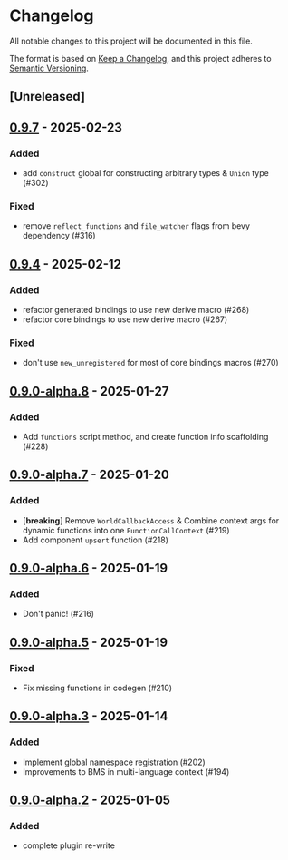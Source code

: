 # Changelog

All notable changes to this project will be documented in this file.

The format is based on [Keep a Changelog](https://keepachangelog.com/en/1.0.0/),
and this project adheres to [Semantic Versioning](https://semver.org/spec/v2.0.0.html).

## [Unreleased]

## [0.9.7](https://github.com/makspll/bevy_mod_scripting/compare/bevy_mod_scripting_functions-v0.9.6...bevy_mod_scripting_functions-v0.9.7) - 2025-02-23

### Added

- add `construct` global for constructing arbitrary types & `Union` type (#302)

### Fixed

- remove `reflect_functions` and `file_watcher` flags from bevy dependency (#316)

## [0.9.4](https://github.com/makspll/bevy_mod_scripting/compare/bevy_mod_scripting_functions-v0.9.3...bevy_mod_scripting_functions-v0.9.4) - 2025-02-12

### Added

- refactor generated bindings to use new derive macro (#268)
- refactor core bindings to use new derive macro (#267)

### Fixed

- don't use `new_unregistered` for most of core bindings macros (#270)

## [0.9.0-alpha.8](https://github.com/makspll/bevy_mod_scripting/compare/bevy_mod_scripting_functions-v0.9.0-alpha.7...bevy_mod_scripting_functions-v0.9.0-alpha.8) - 2025-01-27

### Added

- Add `functions` script method, and create function info scaffolding (#228)

## [0.9.0-alpha.7](https://github.com/makspll/bevy_mod_scripting/compare/bevy_mod_scripting_functions-v0.9.0-alpha.6...bevy_mod_scripting_functions-v0.9.0-alpha.7) - 2025-01-20

### Added

- [**breaking**] Remove `WorldCallbackAccess` & Combine context args for dynamic functions into one `FunctionCallContext` (#219)
- Add component `upsert` function (#218)

## [0.9.0-alpha.6](https://github.com/makspll/bevy_mod_scripting/compare/bevy_mod_scripting_functions-v0.9.0-alpha.5...bevy_mod_scripting_functions-v0.9.0-alpha.6) - 2025-01-19

### Added

- Don't panic! (#216)

## [0.9.0-alpha.5](https://github.com/makspll/bevy_mod_scripting/compare/bevy_mod_scripting_functions-v0.9.0-alpha.4...bevy_mod_scripting_functions-v0.9.0-alpha.5) - 2025-01-19

### Fixed

- Fix missing functions in codegen (#210)

## [0.9.0-alpha.3](https://github.com/makspll/bevy_mod_scripting/compare/bevy_mod_scripting_functions-v0.9.0-alpha.2...bevy_mod_scripting_functions-v0.9.0-alpha.3) - 2025-01-14

### Added

- Implement global namespace registration (#202)
- Improvements to BMS in multi-language context (#194)

## [0.9.0-alpha.2](https://github.com/makspll/bevy_mod_scripting/compare/bevy_mod_scripting_functions-v0.9.0-alpha.1...bevy_mod_scripting_functions-v0.9.0-alpha.2) - 2025-01-05

### Added

- complete plugin re-write
